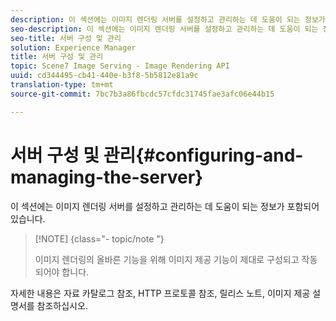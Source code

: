 ```yaml
---
description: 이 섹션에는 이미지 렌더링 서버를 설정하고 관리하는 데 도움이 되는 정보가 포함되어 있습니다.
seo-description: 이 섹션에는 이미지 렌더링 서버를 설정하고 관리하는 데 도움이 되는 정보가 포함되어 있습니다.
seo-title: 서버 구성 및 관리
solution: Experience Manager
title: 서버 구성 및 관리
topic: Scene7 Image Serving - Image Rendering API
uuid: cd344495-cb41-440e-b3f8-5b5812e81a9c
translation-type: tm+mt
source-git-commit: 7bc7b3a86fbcdc57cfdc31745fae3afc06e44b15

---
```



# 서버 구성 및 관리{#configuring-and-managing-the-server}

이 섹션에는 이미지 렌더링 서버를 설정하고 관리하는 데 도움이 되는 정보가 포함되어 있습니다.

>[!NOTE] {class=&quot;- topic/note &quot;}
>
>이미지 렌더링의 올바른 기능을 위해 이미지 제공 기능이 제대로 구성되고 작동되어야 합니다.

자세한 내용은 자료 카탈로그 참조, HTTP 프로토콜 참조, 릴리스 노트, 이미지 제공 설명서를 참조하십시오.
